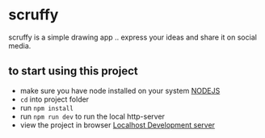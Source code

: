 # scruffy
scruffy is a simple drawing app .. express your ideas and share it on social media.

## to start using this project
- make sure you have node installed on your system [NODEJS](https://nodejs.org/en/)
- `cd` into project folder
- run `npm install`
- run `npm run dev` to run the local http-server
- view the project in browser [Localhost Development server](http://127.0.0.1:8080)
